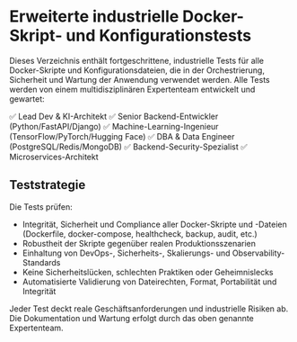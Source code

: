# Erweiterte industrielle Docker-Skript- und Konfigurationstests

Dieses Verzeichnis enthält fortgeschrittene, industrielle Tests für alle Docker-Skripte und Konfigurationsdateien, die in der Orchestrierung, Sicherheit und Wartung der Anwendung verwendet werden. Alle Tests werden von einem multidisziplinären Expertenteam entwickelt und gewartet:

✅ Lead Dev & KI-Architekt
✅ Senior Backend-Entwickler (Python/FastAPI/Django)
✅ Machine-Learning-Ingenieur (TensorFlow/PyTorch/Hugging Face)
✅ DBA & Data Engineer (PostgreSQL/Redis/MongoDB)
✅ Backend-Security-Spezialist
✅ Microservices-Architekt

## Teststrategie

Die Tests prüfen:
- Integrität, Sicherheit und Compliance aller Docker-Skripte und -Dateien (Dockerfile, docker-compose, healthcheck, backup, audit, etc.)
- Robustheit der Skripte gegenüber realen Produktionsszenarien
- Einhaltung von DevOps-, Sicherheits-, Skalierungs- und Observability-Standards
- Keine Sicherheitslücken, schlechten Praktiken oder Geheimnislecks
- Automatisierte Validierung von Dateirechten, Format, Portabilität und Integrität

Jeder Test deckt reale Geschäftsanforderungen und industrielle Risiken ab. Die Dokumentation und Wartung erfolgt durch das oben genannte Expertenteam.